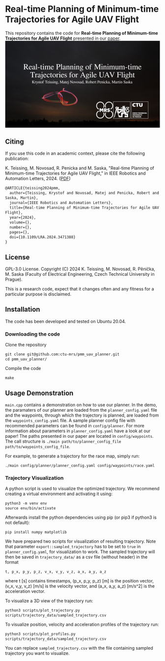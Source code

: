 # Real-time Planning of Minimum-time Trajectories for Agile UAV Flight
This repository contains the code for **Real-time Planning of Minimum-time Trajectories for Agile UAV Flight** presented in our [paper](https://arxiv.org/pdf/2409.16074).
[![plot](./figs/video_title.png)](https://youtu.be/wArd536Amro)

## Citing
If you use this code in an academic context, please cite the following publication:

K. Teissing, M. Novosad, R. Penicka and M. Saska, "Real-time Planning of Minimum-time Trajectories for Agile UAV Flight," in IEEE Robotics and Automation Letters, 2024. ([PDF](https://arxiv.org/pdf/2409.16074))

```
@ARTICLE{teissing2024pmm,
  author={Teissing, Krystof and Novosad, Matej and Penicka, Robert and Saska, Martin},
  journal={IEEE Robotics and Automation Letters}, 
  title={Real-time Planning of Minimum-time Trajectories for Agile UAV Flight}, 
  year={2024},
  volume={},
  number={},
  pages={},
  doi={10.1109/LRA.2024.3471388}
}
```

## License
GPL-3.0 License. Copyright (C) 2024 K. Teissing, M. Novosad, R. Pěnička, M. Saska (Faculty of Electrical Engineering, Czech Technical University in Prague).

This is a research code, expect that it changes often and any fitness for a particular purpose is disclaimed.

## Installation
The code has been developed and tested on Ubuntu 20.04.

### Downloading the code
Clone the repository

```
git clone git@github.com:ctu-mrs/pmm_uav_planner.git
cd pmm_uav_planner/
```

Compile the code

```
make
```

## Usage Demonstration

<!-- `main.cpp` contains a demonstration on how to use our planner. 
In the demo, we load paramaters of our planner from a planner_config yaml file, and the waypoints through which the trajectory is planned from waypoints_config yaml file.
We have prepared a sample planner config file with recommended parameters in `config/planner`.
For reference of what each parameter present in `planner_config.yaml`, have a look at our paper!
The paths we presented in our paper are located in `config/waypoints`.
The call structure is `./main path/to/planner_config_file path/to/waypoints_config_file`. -->
`main.cpp` contains a demonstration on how to use our planner. 
In the demo, the paramaters of our planner are loaded from the `planner_config.yaml` file and the waypoints, through which the trajectory is planned, are loaded from the `waypoints_config.yaml` file.
A sample planner config file with recommended parameters can be found in `config/planner`.
For more information about parameters in `planner_config.yaml` have a look at our paper!
The paths presented in our paper are located in `config/waypoints`.
The call structure is `./main path/to/planner_config_file path/to/waypoints_config_file`.

For example, to generate a trajectory for the race map, simply run:

```
./main config/planner/planner_config.yaml config/waypoints/race.yaml
```

### Trajectory Visualization

A python script is used to visualize the optimized trajectory.
We recommend creating a virtual environment and activating it using:
```
python3 -m venv env
source env/bin/activate
```

Afterwards install the python dependencies using pip (or pip3 if python3 is not default):
```
pip install numpy matplotlib
```

We have prepared two scripts for visualization of resulting trajectory. Note that parameter `export::sampled_trajectory` has to be set to `true` in `planner_config.yaml`, for visualization to work.
The sampled trajectory will then be saved in `trajectory_data/` as a csv file (without header) in the format

```
t, p_x, p_y, p_z, v_x, v_y, v_z, a_x, a_y, a_z
```
where t [s] contains timestamps, (p_x, p_y, p_z) [m] is the position vector, (v_x, v_y, v_z) [m/s] is the velocity vector, and (a_x, a_y, a_z) [m/s^2] is the acceleration vector.

To visualize a 3D view of the trajectory run:
```
python3 scripts/plot_trajectory.py scripts/trajectory_data/sampled_trajectory.csv
```

To visualize position, velocity and acceleration profiles of the trajectory run:
```
python3 scripts/plot_profiles.py scripts/trajectory_data/sampled_trajectory.csv
```

You can replace `sampled_trajectory.csv` with the file containing sampled trajectory you want to visualize.
